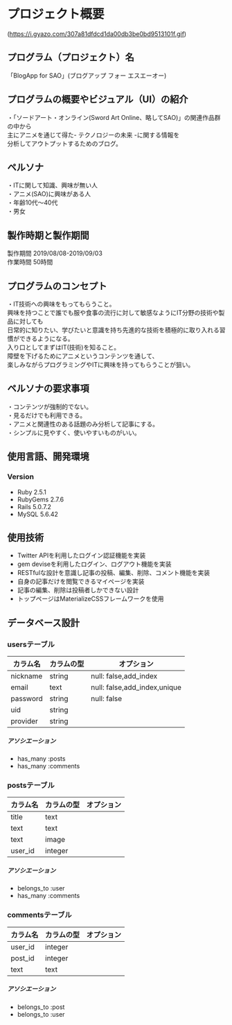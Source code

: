 # プロジェクト概要

(https://i.gyazo.com/307a81dfdcd1da00db3be0bd9513101f.gif)

## プログラム（プロジェクト）名
「BlogApp for SAO」(ブログアップ フォー エスエーオー)

<!-------------------------------------------------- -->
## プログラムの概要やビジュアル（UI）の紹介
・「ソードアート・オンライン(Sword Art Online、略してSAO)」の関連作品群の中から<br>
主にアニメを通じて得た- テクノロジーの未来 -に関する情報を<br>
分析してアウトプットするためのブログ。<br>
<!-------------------------------------------------- -->
## ペルソナ
・ITに関して知識、興味が無い人<br>
・アニメ(SAO)に興味がある人<br>
・年齢10代〜40代<br>
・男女<br>
<!-------------------------------------------------- -->
## 製作時期と製作期間
製作期間 2019/08/08-2019/09/03<br>
作業時間 50時間<br>
<!-------------------------------------------------- -->
## プログラムのコンセプト
・IT技術への興味をもってもらうこと。<br>
  興味を持つことで誰でも服や食事の流行に対して敏感なようにIT分野の技術や製品に対しても<br>
日常的に知りたい、学びたいと意識を持ち先進的な技術を積極的に取り入れる習慣ができるようになる。<br>
  入り口としてまずはIT(技術)を知ること。<br>
障壁を下げるためにアニメというコンテンツを通して、<br>
楽しみながらプログラミングやITに興味を持ってもらうことが狙い。<br>

<!-------------------------------------------------- -->
## ペルソナの要求事項
・コンテンツが強制的でない。<br>
・見るだけでも利用できる。<br>
・アニメと関連性のある話題のみ分析して記事にする。<br>
・シンプルに見やすく、使いやすいものがいい。<br>

<!-------------------------------------------------- -->
## 使用言語、開発環境

### Version
- Ruby 2.5.1
- RubyGems 2.7.6
- Rails 5.0.7.2
- MySQL 5.6.42

<!-------------------------------------------------- -->
## 使用技術
- Twitter APIを利用したログイン認証機能を実装
- gem deviseを利用したログイン、ログアウト機能を実装
- RESTfulな設計を意識し記事の投稿、編集、削除、コメント機能を実装
- 自身の記事だけを閲覧できるマイページを実装
- 記事の編集、削除は投稿者しかできない設計
- トップページはMaterializeCSSフレームワークを使用

<!-------------------------------------------------- -->
## データベース設計

### usersテーブル
|カラム名|カラムの型|オプション|
|------|----|-------|
|nickname|string|null: false,add_index|
|email|text|null: false,add_index,unique|
|password|string|null: false|
|uid|string||
|provider|string||

##### アソシエーション
- has_many :posts<br>
- has_many :comments

### postsテーブル
|カラム名|カラムの型|オプション|
|------|----|-------|
|title|text||
|text|text||
|text|image||
|user_id|integer||
##### アソシエーション
- belongs_to :user<br>
- has_many :comments

### commentsテーブル
|カラム名|カラムの型|オプション|
|------|----|-------|
|user_id|integer||
|post_id|integer||
|text|text||

##### アソシエーション
- belongs_to :post<br>
- belongs_to :user
